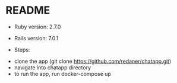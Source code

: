 # README

* Ruby version: 2.7.0
* Rails version: 7.0.1

* Steps:

- clone the app (git clone https://github.com/redaner/chatapp.git)
- navigate into chatapp directory
- to run the app, run docker-compose up
